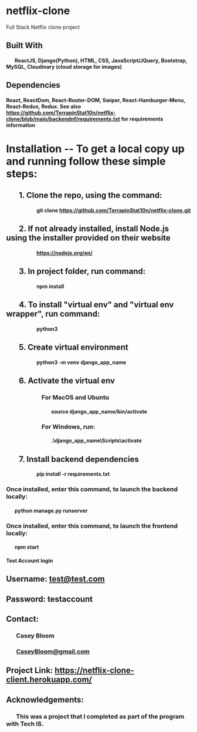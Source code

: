 # netflix-clone
Full Stack Netflix clone project

## Built With
#### &nbsp;&nbsp;&nbsp;&nbsp;&nbsp;&nbsp; ReactJS, Django(Python), HTML, CSS, JavaScript/JQuery, Bootstrap, MySQL, Cloudinary (cloud storage for images)

## Dependencies
#### React, ReactDom, React-Router-DOM, Swiper, React-Hamburger-Menu, React-Redux, Redux. See also https://github.com/TerrapinStat10n/netflix-clone/blob/main/backendnf/requirements.txt for requirements information

# Installation -- To get a local copy up and running follow these simple steps:

## &nbsp;&nbsp;&nbsp;&nbsp;&nbsp;&nbsp; 1. Clone the repo, using the command:
#### &nbsp;&nbsp;&nbsp;&nbsp;&nbsp;&nbsp;&nbsp;&nbsp;&nbsp;&nbsp;&nbsp;&nbsp;&nbsp;&nbsp;&nbsp;&nbsp;&nbsp;&nbsp;&nbsp;&nbsp;&nbsp;&nbsp;&nbsp;&nbsp; git clone https://github.com/TerrapinStat10n/netflix-clone.git

## &nbsp;&nbsp;&nbsp;&nbsp;&nbsp;&nbsp; 2. If not already installed, install Node.js using the installer provided on their website
#### &nbsp;&nbsp;&nbsp;&nbsp;&nbsp;&nbsp;&nbsp;&nbsp;&nbsp;&nbsp;&nbsp;&nbsp;&nbsp;&nbsp;&nbsp;&nbsp;&nbsp;&nbsp;&nbsp;&nbsp;&nbsp;&nbsp;&nbsp;&nbsp; https://nodejs.org/en/

## &nbsp;&nbsp;&nbsp;&nbsp;&nbsp;&nbsp; 3. In project folder, run command: 
#### &nbsp;&nbsp;&nbsp;&nbsp;&nbsp;&nbsp;&nbsp;&nbsp;&nbsp;&nbsp;&nbsp;&nbsp;&nbsp;&nbsp;&nbsp;&nbsp;&nbsp;&nbsp;&nbsp;&nbsp;&nbsp;&nbsp;&nbsp;&nbsp; npm install

## &nbsp;&nbsp;&nbsp;&nbsp;&nbsp;&nbsp; 4. To install "virtual env" and "virtual env wrapper", run command: 
#### &nbsp;&nbsp;&nbsp;&nbsp;&nbsp;&nbsp;&nbsp;&nbsp;&nbsp;&nbsp;&nbsp;&nbsp;&nbsp;&nbsp;&nbsp;&nbsp;&nbsp;&nbsp;&nbsp;&nbsp;&nbsp;&nbsp;&nbsp;&nbsp; python3

## &nbsp;&nbsp;&nbsp;&nbsp;&nbsp;&nbsp; 5. Create virtual environment
#### &nbsp;&nbsp;&nbsp;&nbsp;&nbsp;&nbsp;&nbsp;&nbsp;&nbsp;&nbsp;&nbsp;&nbsp;&nbsp;&nbsp;&nbsp;&nbsp;&nbsp;&nbsp;&nbsp;&nbsp;&nbsp;&nbsp;&nbsp;&nbsp; python3 -m venv django_app_name

## &nbsp;&nbsp;&nbsp;&nbsp;&nbsp;&nbsp; 6. Activate the virtual env
### &nbsp;&nbsp;&nbsp;&nbsp;&nbsp;&nbsp;&nbsp;&nbsp;&nbsp;&nbsp;&nbsp;&nbsp;&nbsp;&nbsp;&nbsp;&nbsp;&nbsp;&nbsp;&nbsp;&nbsp;&nbsp;&nbsp;&nbsp;&nbsp; For MacOS and Ubuntu
#### &nbsp;&nbsp;&nbsp;&nbsp;&nbsp;&nbsp;&nbsp;&nbsp;&nbsp;&nbsp;&nbsp;&nbsp;&nbsp;&nbsp;&nbsp;&nbsp;&nbsp;&nbsp;&nbsp;&nbsp;&nbsp;&nbsp;&nbsp;&nbsp;&nbsp;&nbsp;&nbsp;&nbsp;&nbsp;&nbsp;&nbsp;&nbsp;&nbsp;&nbsp;&nbsp;&nbsp; source django_app_name/bin/activate
### &nbsp;&nbsp;&nbsp;&nbsp;&nbsp;&nbsp;&nbsp;&nbsp;&nbsp;&nbsp;&nbsp;&nbsp;&nbsp;&nbsp;&nbsp;&nbsp;&nbsp;&nbsp;&nbsp;&nbsp;&nbsp;&nbsp;&nbsp;&nbsp; For Windows, run:
#### &nbsp;&nbsp;&nbsp;&nbsp;&nbsp;&nbsp;&nbsp;&nbsp;&nbsp;&nbsp;&nbsp;&nbsp;&nbsp;&nbsp;&nbsp;&nbsp;&nbsp;&nbsp;&nbsp;&nbsp;&nbsp;&nbsp;&nbsp;&nbsp;&nbsp;&nbsp;&nbsp;&nbsp;&nbsp;&nbsp;&nbsp;&nbsp;&nbsp;&nbsp;&nbsp;&nbsp; .\django_app_name\Scripts\activate

## &nbsp;&nbsp;&nbsp;&nbsp;&nbsp;&nbsp; 7. Install backend dependencies
#### &nbsp;&nbsp;&nbsp;&nbsp;&nbsp;&nbsp;&nbsp;&nbsp;&nbsp;&nbsp;&nbsp;&nbsp;&nbsp;&nbsp;&nbsp;&nbsp;&nbsp;&nbsp;&nbsp;&nbsp;&nbsp;&nbsp;&nbsp;&nbsp; pip install -r requirements.txt


### Once installed, enter this command, to launch the backend locally:
#### &nbsp;&nbsp;&nbsp;&nbsp;&nbsp;&nbsp; python manage.py runserver

### Once installed, enter this command, to launch the frontend locally:
#### &nbsp;&nbsp;&nbsp;&nbsp;&nbsp;&nbsp; npm start


#### Test Account login
## Username: test@test.com
## Password: testaccount

## Contact:
### &nbsp;&nbsp;&nbsp;&nbsp;&nbsp;&nbsp; Casey Bloom
### &nbsp;&nbsp;&nbsp;&nbsp;&nbsp;&nbsp; CaseyBloom@gmail.com


## Project Link: https://netflix-clone-client.herokuapp.com/


## Acknowledgements:
### &nbsp;&nbsp;&nbsp;&nbsp;&nbsp;&nbsp; This was a project that I completed as part of the program with Tech IS.
